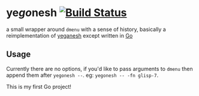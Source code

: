 ye*go*nesh [![Build Status](https://travis-ci.org/Klowner/yegonesh?branch=master)](https://travis-ci.org/Klowner/yegonesh)
==========

a small wrapper around `dmenu` with a sense of history, basically a reimplementation of [yeganesh](http://dmwit.com/yeganesh) except written in [Go](http://golang.org/)

Usage
-----
Currently there are no options, if you'd like to pass arguments to `dmenu` then append them after `yegonesh --`. eg: `yegonesh -- -fn glisp-7`.


This is my first Go project!
